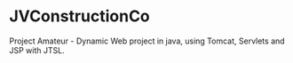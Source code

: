 # JVConstructionCo
Project Amateur - Dynamic Web project in java, using Tomcat, Servlets and JSP with JTSL.
